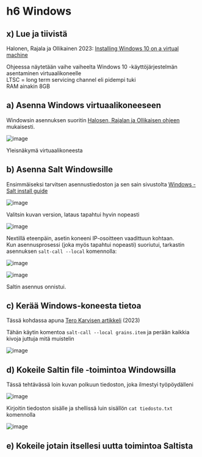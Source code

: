 # h6 Windows  

## x) Lue ja tiivistä  

Halonen, Rajala ja Ollikainen 2023: [Installing Windows 10 on a virtual machine](https://github.com/therealhalonen/PhishSticks/blob/master/notes/ollikainen/windows.md)  

Ohjeessa näytetään vaihe vaiheelta Windows 10 -käyttöjärjestelmän asentaminen virtuaalikoneelle  
LTSC = long term servicing channel eli pidempi tuki  
RAM ainakin 8GB  




## a) Asenna Windows virtuaalikoneeseen  

Windowsin asennuksen suoritin [Halosen, Rajalan ja Ollikaisen ohjeen](https://github.com/therealhalonen/PhishSticks/blob/master/notes/ollikainen/windows.md) mukaisesti.  

![image](https://github.com/sibbee/p.hallinta/assets/149330317/a5a61a73-eb7b-4437-a51d-21d21e58bf24)  

Yleisnäkymä virtuaalikoneesta  


## b) Asenna Salt Windowsille  

Ensimmäiseksi tarvitsen asennustiedoston ja sen sain sivustolta [Windows - Salt install guide](https://docs.saltproject.io/salt/install-guide/en/latest/topics/install-by-operating-system/windows.html)  

![image](https://github.com/sibbee/p.hallinta/assets/149330317/eb129f20-8e30-4ac4-95be-4c6090a1aaf9)  

Valitsin kuvan version, lataus tapahtui hyvin nopeasti  

![image](https://github.com/sibbee/p.hallinta/assets/149330317/f2ef12ca-3221-4995-9eba-a5066f6f23fc)  

Nextillä eteenpäin, asetin koneeni IP-osoitteen vaadittuun kohtaan.  
Kun asennusprosessi (joka myös tapahtui nopeasti) suoriutui, tarkastin asennuksen ```salt-call --local``` komennolla:  

![image](https://github.com/sibbee/p.hallinta/assets/149330317/78520f7b-8738-49a2-bfa8-f7bda7ca1761)  

![image](https://github.com/sibbee/p.hallinta/assets/149330317/fd725c8e-2625-4f59-bb13-71f2a3288e1d)  

Saltin asennus onnistui.  


## c) Kerää Windows-koneesta tietoa  

Tässä kohdassa apuna [Tero Karvisen artikkeli](https://terokarvinen.com/2023/salt-vagrant/#infra-as-code---your-wishes-as-a-text-file) (2023)  

Tähän käytin komentoa ```salt-call --local grains.item``` ja perään kaikkia kivoja juttuja mitä muistelin  

![image](https://github.com/sibbee/p.hallinta/assets/149330317/75855fc8-6a54-4675-87b1-1cda60eac707)  


## d) Kokeile Saltin file -toimintoa Windowsilla  

Tässä tehtävässä loin kuvan polkuun tiedoston, joka ilmestyi työpöydälleni  

![image](https://github.com/sibbee/p.hallinta/assets/149330317/d93ac82c-3172-4300-a508-fcbab5e0f74e)  

Kirjoitin tiedoston sisälle ja shellissä luin sisällön ```cat tiedosto.txt``` komennolla  

![image](https://github.com/sibbee/p.hallinta/assets/149330317/666f1627-3dc5-4c62-9f8b-6bd48308c59d)  



## e) Kokeile jotain itsellesi uutta toimintoa Saltista  
